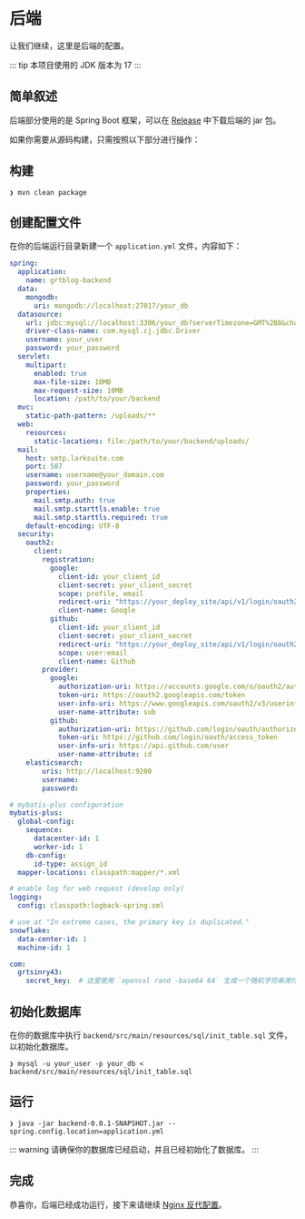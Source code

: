# 后端

让我们继续，这里是后端的配置。

::: tip
本项目使用的 JDK 版本为 17
:::

## 简单叙述

后端部分使用的是 Spring Boot 框架，可以在 [Release](https://github.com/grtsinry43/grtblog/releases) 中下载后端的 jar 包。

如果你需要从源码构建，只需按照以下部分进行操作：

## 构建

```shell
❯ mvn clean package
```

## 创建配置文件

在你的后端运行目录新建一个 `application.yml` 文件，内容如下：

```yaml
spring:
  application:
    name: grtblog-backend
  data:
    mongodb:
      uri: mongodb://localhost:27017/your_db
  datasource:
    url: jdbc:mysql://localhost:3306/your_db?serverTimezone=GMT%2B8&characterEncoding=utf-8&useSSL=false&allowPublicKeyRetrieval=true
    driver-class-name: com.mysql.cj.jdbc.Driver
    username: your_user
    password: your_password
  servlet:
    multipart:
      enabled: true
      max-file-size: 10MB
      max-request-size: 10MB
      location: /path/to/your/backend
  mvc:
    static-path-pattern: /uploads/**
  web:
    resources:
      static-locations: file:/path/to/your/backend/uploads/
  mail:
    host: smtp.larksuite.com
    port: 587
    username: username@your_domain.com
    password: your_password
    properties:
      mail.smtp.auth: true
      mail.smtp.starttls.enable: true
      mail.smtp.starttls.required: true
    default-encoding: UTF-8
  security:
    oauth2:
      client:
        registration:
          google:
            client-id: your_client_id
            client-secret: your_client_secret
            scope: profile, email
            redirect-uri: "https://your_deploy_site/api/v1/login/oauth2/code/google"
            client-name: Google
          github:
            client-id: your_client_id
            client-secret: your_client_secret
            redirect-uri: "https://your_deploy_site/api/v1/login/oauth2/code/github"
            scope: user:email
            client-name: Github
        provider:
          google:
            authorization-uri: https://accounts.google.com/o/oauth2/auth
            token-uri: https://oauth2.googleapis.com/token
            user-info-uri: https://www.googleapis.com/oauth2/v3/userinfo
            user-name-attribute: sub
          github:
            authorization-uri: https://github.com/login/oauth/authorize
            token-uri: https://github.com/login/oauth/access_token
            user-info-uri: https://api.github.com/user
            user-name-attribute: id
    elasticsearch:
        uris: http://localhost:9200
        username: 
        password: 

# mybatis-plus configuration
mybatis-plus:
  global-config:
    sequence:
      datacenter-id: 1
      worker-id: 1
    db-config:
      id-type: assign_id
  mapper-locations: classpath:mapper/*.xml

# enable log for web request (develop only)
logging:
  config: classpath:logback-spring.xml

# use at "In extreme cases, the primary key is duplicated."
snowflake:
  data-center-id: 1
  machine-id: 1

com:
  grtsinry43:
    secret_key:  # 这里使用 `openssl rand -base64 64` 生成一个随机字符串用作密钥
```

## 初始化数据库

在你的数据库中执行 `backend/src/main/resources/sql/init_table.sql` 文件，以初始化数据库。

```shell
❯ mysql -u your_user -p your_db < backend/src/main/resources/sql/init_table.sql
```

## 运行

```shell
❯ java -jar backend-0.0.1-SNAPSHOT.jar --spring.config.location=application.yml
```

::: warning
请确保你的数据库已经启动，并且已经初始化了数据库。
:::

## 完成
恭喜你，后端已经成功运行，接下来请继续 [Nginx 反代配置](/quick-start/nginx-config.md)。
